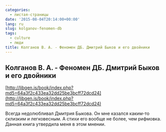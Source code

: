 ```yaml
---
categories:
  - листая-страницы
date: '2015-08-04T20:14:00+00:00'
lang: ru
slug: kolganov-fenomen-db
tags:
  - culture
  - люди
title: Колганов В. А. - Феномен ДБ. Дмитрий Быков и его двойники
---
```


## Колганов В. А. - Феномен ДБ. Дмитрий Быков и его двойники

[http://libgen.is/book/index.php?md5=64a3f2c433ea32dd25be3bcff72dcd24](http://libgen.is/book/index.php?md5=64a3f2c433ea32dd25be3bcff72dcd24)  

<!--more-->

Всегда недолюбливал Дмитрия Быкова. Он мне казался каким-то склизким и легковесным. А стихи его вообще не более, чем рифмовка. Данная книга утвердила меня в этом мнении.